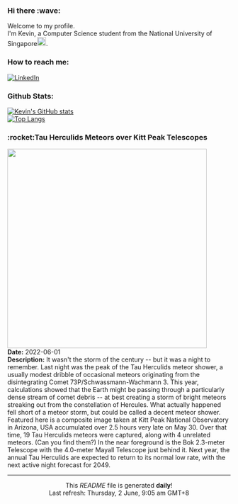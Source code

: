 <h3>Hi there :wave:</h3>

Welcome to my profile.   
I'm Kevin, a Computer Science student from the National University of Singapore<img src="https://img.icons8.com/color/96/000000/singapore-circular.png" width="20px"/>.</p>

<h3>How to reach me: </h3>
<a href="https://www.linkedin.com/in/kevin-foong/"><img alt="LinkedIn" src="https://img.shields.io/badge/linkedin-%230077B5.svg?&style=for-the-badge&logo=linkedin&logoColor=white" /></a> 

<h3>Github Stats: </h3> 

[![Kevin's GitHub stats](https://github-readme-stats.vercel.app/api?username=kevin9foong&theme=tokyonight)](https://github.com/anuraghazra/github-readme-stats) <br/>
[![Top Langs](https://github-readme-stats.vercel.app/api/top-langs/?username=kevin9foong&layout=compact&theme=tokyonight)](https://github.com/anuraghazra/github-readme-stats)

<h3>:rocket:Tau Herculids Meteors over Kitt Peak Telescopes</h3> 
<img width="450" src="https:&#x2F;&#x2F;apod.nasa.gov&#x2F;apod&#x2F;image&#x2F;2206&#x2F;TauHerMeteors_Lyu_1280.jpg" /><br/>
<b>Date:</b> 2022-06-01<br/>
<b>Description:</b> It wasn&#39;t the storm of the century -- but it was a night to remember. Last night was the peak of the Tau Herculids meteor shower, a usually modest dribble of occasional meteors originating from the disintegrating Comet 73P&#x2F;Schwassmann-Wachmann 3. This year, calculations showed that the Earth might be passing through a particularly dense stream of comet debris -- at best creating a storm of bright meteors streaking out from the constellation of Hercules. What actually happened fell short of a meteor storm, but could be called a decent meteor shower. Featured here is a composite image taken at Kitt Peak National Observatory in Arizona, USA accumulated over 2.5 hours very late on May 30.  Over that time, 19 Tau Herculids meteors were captured, along with 4 unrelated meteors. (Can you find them?)  In the near foreground is the Bok 2.3-meter Telescope with the 4.0-meter Mayall Telescope just behind it. Next year, the annual Tau Herculids are expected to return to its normal low rate, with the next active night forecast for 2049.<br/>

------------
<p align="center">This <i>README</i> file is generated <b>daily</b>!</br>
Last refresh: Thursday, 2 June, 9:05 am GMT+8<br />